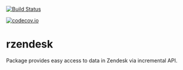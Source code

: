 [![Build Status](https://travis-ci.org/byapparov/rzendesk.svg?branch=master)](https://travis-ci.org/byapparov/rzendesk)

[![codecov.io](https://codecov.io/github/byapparov/rzendesk/coverage.svg?branch=master)](https://codecov.io/github/rzendesk/recommender?branch=master)

# rzendesk

Package provides easy access to data in Zendesk via incremental API.
